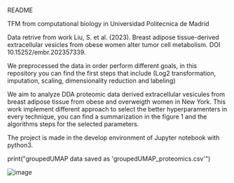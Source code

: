 README

TFM from computational biology in Universidad Politecnica de Madrid

Data retrive from work Liu, S. et al. (2023). Breast adipose tissue-derived extracellular
vesicles from obese women alter tumor cell metabolism.  DOI 10.15252/embr.202357339.

We preprocessed the data in order perform different goals, in this repository you can
find the first steps that include (Log2 transformation, imputation, scaling, dimensionality reduction and labeling)


We aim to analyze DDA proteomic data derived extracellular vesicules from breast adipose
tissue from obese and overweigth women in New York. This work implement different 
approach to select the better hyperparamenters in every technique, you can find a summarization
in the figure 1 and the algorithms steps for the selected parameters.
 
The project is made in the develop environment of Jupyter notebook with python3.


print("groupedUMAP data saved as 'groupedUMAP_proteomics.csv'")

![image](https://github.com/user-attachments/assets/cb82cff2-dbaa-4c1a-90f1-5e8b315844a6)
